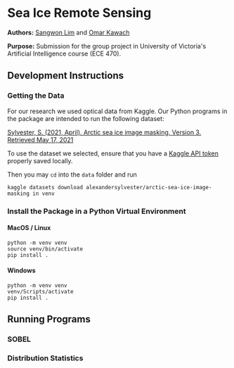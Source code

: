 # Sea Ice Remote Sensing

**Authors:** [Sangwon Lim](https://github.com/sum1lim) and [Omar Kawach](https://github.com/omarkawach)

**Purpose:** Submission for the group project in University of Victoria's Artificial Intelligence course (ECE 470). 

## Development Instructions 

### Getting the Data

For our research we used optical data from Kaggle. Our Python programs in the package are intended to run the following dataset:

[Sylvester, S. (2021, April). Arctic sea ice image masking, Version 3. Retrieved May 17, 2021](https://www.kaggle.com/alexandersylvester/arctic-sea-ice-image-masking/version/3)

To use the dataset we selected, ensure that you have a [Kaggle API token](https://www.kaggle.com/c/two-sigma-financial-news/discussion/83593) properly saved locally. 

Then you may ```cd``` into the ```data``` folder and run 

```
kaggle datasets download alexandersylvester/arctic-sea-ice-image-masking in venv
```

### Install the Package in a Python Virtual Environment

#### MacOS / Linux

```
python -m venv venv
source venv/bin/activate
pip install .
```

#### Windows

```
python -m venv venv
venv/Scripts/activate
pip install .
```

## Running Programs

### SOBEL

### Distribution Statistics 

